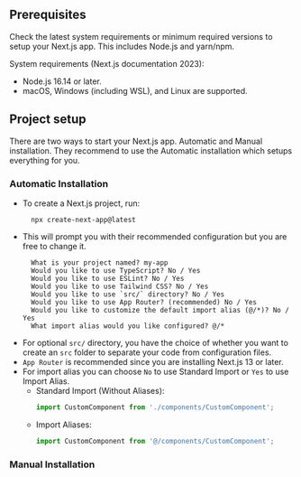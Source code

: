 ## Prerequisites

Check the latest system requirements or minimum required versions to setup your Next.js app. This includes Node.js and yarn/npm.

System requirements (Next.js documentation 2023):

- Node.js 16.14 or later.
- macOS, Windows (including WSL), and Linux are supported.

## Project setup

There are two ways to start your Next.js app. Automatic and Manual installation. They recommend to use the Automatic installation which setups everything for you.

### Automatic Installation
- To create a Next.js project, run:
  ```
    npx create-next-app@latest
  ```
- This will prompt you with their recommended configuration but you are free to change it.
  ```
    What is your project named? my-app
    Would you like to use TypeScript? No / Yes
    Would you like to use ESLint? No / Yes
    Would you like to use Tailwind CSS? No / Yes
    Would you like to use `src/` directory? No / Yes
    Would you like to use App Router? (recommended) No / Yes
    Would you like to customize the default import alias (@/*)? No / Yes
    What import alias would you like configured? @/*
  ```
- For optional `src/` directory, you have the choice of whether you want to create an `src` folder to separate your code from configuration files.
- `App Router` is recommended since you are installing Next.js 13 or later.
- For import alias you can choose `No` to use Standard Import or `Yes` to use Import Alias.
  - Standard Import (Without Aliases):
    ```javascript
    import CustomComponent from './components/CustomComponent';
    ```
  - Import Aliases:
    ```javascript
    import CustomComponent from '@/components/CustomComponent';
    ```

### Manual Installation
